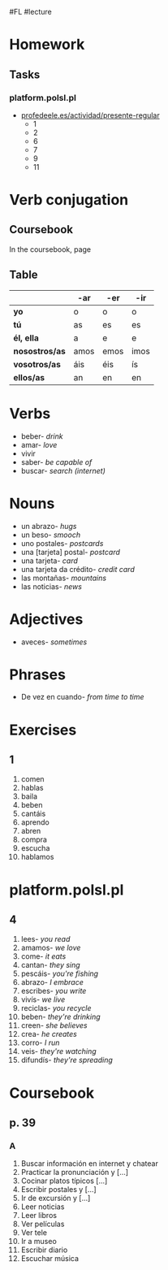 #FL #lecture 

# Homework
## Tasks
### platform.polsl.pl
- [profedeele.es/actividad/presente-regular](https://profedeele.es/actividad/presente-regular)
	- 1
	- 2
	- 6
	- 7
	- 9
	- 11

# Verb conjugation
## Coursebook
In the coursebook, page 

## Table
|              | -ar  | -er  | -ir  |
| ------------ | ---- | ---- | ---- |
| **yo**           | o    | o    | o    |
| **tú**           | as   | es   | es   |
| **él, ella**     | a    | e    | e    |
| **nosostros/as** | amos | emos | imos |
| **vosotros/as**  | áis  | éis  | ís   |
| **ellos/as**     | an   | en   | en   | 

# Verbs
- beber- *drink*
- amar- *love*
- vivir
- saber- *be capable of*
- buscar- *search (internet)*

# Nouns
- un abrazo- *hugs*
- un beso- *smooch*
- uno postales- *postcards*
- una \[tarjeta] postal- *postcard*
- una tarjeta- *card*
- una tarjeta da crédito- *credit card*
- las montañas- *mountains*
- las noticias- *news*

# Adjectives
- aveces- *sometimes*

# Phrases
- De vez en cuando- *from time to time*

# Exercises
## 1
1. comen
2. hablas
3. baila
4. beben
5. cantáis
6. aprendo
7. abren
8. compra
9. escucha
10. hablamos

# platform.polsl.pl
## 4
1. lees- *you read*
2. amamos- *we love*
3. come- *it eats*
4. cantan- *they sing*
5. pescáis- *you're fishing*
6. abrazo- *I embrace*
7. escribes- *you write*
8. vivís- *we live*
9. reciclas- *you recycle*
10. beben- *they're drinking*
11. creen- *she believes*
12. crea- *he creates*
13. corro- *I run*
14. veis- *they're watching*
15. difundís- *they're spreading*

# Coursebook
## p. 39
### A
1. Buscar información en internet y chatear
2. Practicar la pronunciación y \[...]
3. Cocinar platos típicos \[...]
4. Escribir postales y \[...]
5. Ir de excursión y \[...]
6. Leer noticias
7. Leer libros
8. Ver películas
9. Ver tele
10. Ir a museo
11. Escribir diario
12. Escuchar música